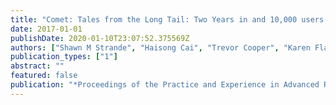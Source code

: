 ```yaml
---
title: "Comet: Tales from the Long Tail: Two Years in and 10,000 users later"
date: 2017-01-01
publishDate: 2020-01-10T23:07:52.375569Z
authors: ["Shawn M Strande", "Haisong Cai", "Trevor Cooper", "Karen Flammer", "Christopher Irving", "Gregor von Laszewski", "Amit Majumdar", "Dmistry Mishin", "Philip Papadopoulos", "Wayne Pfeiffer", " others"]
publication_types: ["1"]
abstract: ""
featured: false
publication: "*Proceedings of the Practice and Experience in Advanced Research Computing 2017 on Sustainability, Success and Impact*"
---
```


